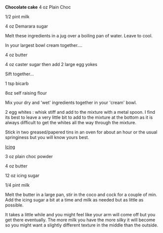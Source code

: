 
**Chocolate cake**
4 oz Plain Choc

1/2 pint milk

4 oz Demarara sugar

Melt these ingredients in a jug over a boiling pan of water. Leave to cool.

In your largest bowl cream together....

4 oz butter

4 oz caster sugar then add 2 large egg yokes

Sift together...

1 tsp bicarb

8oz self raising flour

Mix your dry and 'wet' ingredients together in your 'cream' bowl.

2 egg whites : whisk stiff and add to the mixture with a metal spoon. I find its best to leave a very little bit to add to the mixture at the bottom as it is always difficult to get the whites all the way through the mixture.

Stick in two greased/papered tins in an oven for about an hour or the usual springiness but you will know yours best.

<span style="text-decoration:underline;">Icing</span>

3 oz plain choc powder

4 oz butter

12 oz icing sugar

1/4 pint milk

Melt the butter in a large pan, stir in the coco and cock for a couple of min. Add the icing sugar a bit at a time and milk as needed but as little as possible.

It takes a little while and you might feel like your arm will come off but you get there eventually. The more milk you have the more silky it will become so you might want a slightly different texture in the middle than the outside.
